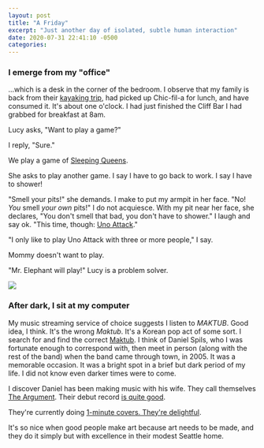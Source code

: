 ```yaml
---
layout: post
title: "A Friday"
excerpt: "Just another day of isolated, subtle human interaction"
date: 2020-07-31 22:41:10 -0500
categories: 
---
```


### I emerge from my "office"

...which is a desk in the corner of the bedroom. I observe that my family is back from their [kayaking trip](https://www.instagram.com/p/CDUJZJCnoym/), had picked up Chic-fil-a for lunch, and have consumed it. It's about one o'clock. I had just finished the Cliff Bar I had grabbed for breakfast at 8am. 

Lucy asks, "Want to play a game?"

I reply, "Sure."

We play a game of [Sleeping Queens](https://en.wikipedia.org/wiki/Sleeping_Queens).

She asks to play another game. I say I have to go back to work. I say I have to shower!

"Smell your pits!" she demands. I make to put my armpit in her face. "No! *You* smell *your own* pits!" I do not acquiesce. With my pit near her face, she declares, "You don't smell that bad, you don't have to shower." I laugh and say ok. "This time, though: [Uno Attack](https://en.wikipedia.org/wiki/Uno_Attack)."

"I only like to play Uno Attack with three or more people," I say.

Mommy doesn't want to play.

"Mr. Elephant will play!" Lucy is a problem solver.

![]({{site.url}}/assets/2020/07/IMG_20200731_122553.jpg)

### After dark, I sit at my computer

My music streaming service of choice suggests I listen to _MAKTUB_. Good idea, I think. It's the wrong _Maktub_. It's a Korean pop act of some sort. I search for and find the correct [Maktub](https://en.wikipedia.org/wiki/Maktub). I think of Daniel Spils, who I was fortunate enough to correspond with, then meet in person (along with the rest of the band) when the band came through town, in 2005. It was a memorable occasion. It was a bright spot in a brief but dark period of my life. I did not know even darker times were to come.

I discover Daniel has been making music with his wife. They call themselves [The Argument](http://www.theargument.us/). Their debut record [is quite good](http://www.theargument.us/album-1).

They're currently doing [1-minute covers. They're delightful](http://www.theargument.us/covid-covers).

It's so nice when good people make art because art needs to be made, and they do it simply but with excellence in their modest Seattle home.

